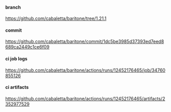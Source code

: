 #### branch
https://github.com/cabaletta/baritone/tree/1.21.1

#### commit
https://github.com/cabaletta/baritone/commit/1dc5be3985d37393ed7eed8689ca2449c1ce6f09

#### ci job logs
https://github.com/cabaletta/baritone/actions/runs/12452176465/job/34760855126

#### ci artifacts
https://github.com/cabaletta/baritone/actions/runs/12452176465/artifacts/2352977529

